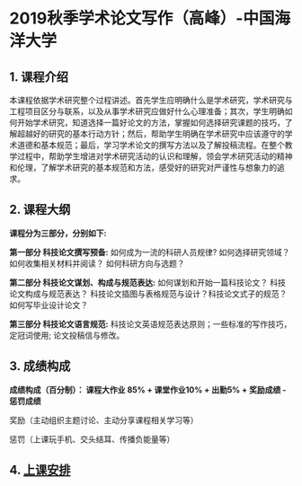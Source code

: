 # 2019秋季学术论文写作（高峰）-中国海洋大学



## 1. 课程介绍

本课程依据学术研究整个过程讲述。首先学生应明确什么是学术研究，学术研究与工程项目区分与联系，以及从事学术研究应做好什么心理准备；其次，学生明确如何开始学术研究，知道选择一篇好论文的方法，掌握如何选择研究课题的技巧，了解超越好的研究的基本行动方针；然后，帮助学生明确在学术研究中应该遵守的学术道德和基本规范；最后，学习学术论文的撰写方法以及了解投稿流程。在整个教学过程中，帮助学生增进对学术研究活动的认识和理解，领会学术研究活动的精神和伦理，了解学术研究的基本规范和方法，感受好的研究对严谨性与想象力的追求。

## 2. 课程大纲

**课程分为三部分，分别如下:**

**第一部分 科技论文撰写预备:** 如何成为一流的科研人员规律? 如何选择研究领域？如何收集相关材料并阅读？ 如何科研方向与选题？

**第二部分 科技论文谋划、构成与规范表达:** 如何谋划和开始一篇科技论文？ 科技论文构成与规范表达？ 科技论文插图与表格规范与设计？科技论文式子的规范？如何写毕业设计论文？

**第三部分 科技论文语言规范:** 科技论文英语规范表达原则；一些标准的写作技巧，定冠词使用; 论文投稿信与修改。



## 3. 成绩构成

**成绩构成（百分制）： 课程大作业 85% + 课堂作业10% + 出勤5% + 奖励成绩 - 惩罚成绩**

奖励（主动组织主题讨论、主动分享课程相关学习等）

惩罚（上课玩手机、交头结耳、传播负能量等）



## 4. [上课安排](https://github.com/summitgao/WritingClass/blob/master/files/2020arrange.md)



